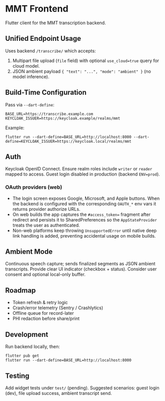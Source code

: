 # MMT Frontend

Flutter client for the MMT transcription backend.

## Unified Endpoint Usage
Uses backend `/transcribe/` which accepts:
1. Multipart file upload (`file` field) with optional `use_cloud=true` query for cloud model.
2. JSON ambient payload `{ "text": "...", "mode": "ambient" }` (no model inference).

## Build-Time Configuration
Pass via `--dart-define`:
```
BASE_URL=https://transcribe.example.com
KEYCLOAK_ISSUER=https://keycloak.example/realms/mmt
```
Example:
```
flutter run --dart-define=BASE_URL=http://localhost:8000 --dart-define=KEYCLOAK_ISSUER=https://keycloak.local/realms/mmt
```

## Auth
Keycloak OpenID Connect. Ensure realm roles include `writer` or `reader` mapped to access. Guest login disabled in production (backend `ENV=prod`).

### OAuth providers (web)
- The login screen exposes Google, Microsoft, and Apple buttons. When the backend is configured with the corresponding `OAUTH_*` env vars it returns provider authorize URLs.
- On web builds the app captures the `#access_token=` fragment after redirect and persists it to SharedPreferences so the `AppStateProvider` treats the user as authenticated.
- Non-web platforms keep throwing `UnsupportedError` until native deep link handling is added, preventing accidental usage on mobile builds.

## Ambient Mode
Continuous speech capture; sends finalized segments as JSON ambient transcripts. Provide clear UI indicator (checkbox + status). Consider user consent and optional local-only buffer.

## Roadmap
- Token refresh & retry logic
- Crash/error telemetry (Sentry / Crashlytics)
- Offline queue for record-later
- PHI redaction before share/print

## Development
Run backend locally, then:
```
flutter pub get
flutter run --dart-define=BASE_URL=http://localhost:8000
```

## Testing
Add widget tests under `test/` (pending). Suggested scenarios: guest login (dev), file upload success, ambient transcript send.

